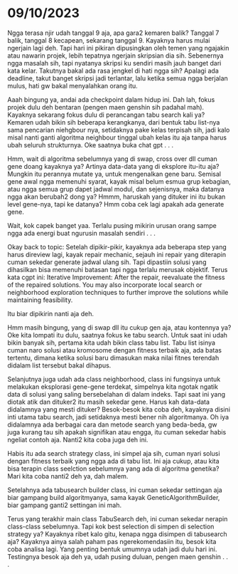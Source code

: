 # 09/10/2023
Ngga terasa njir udah tanggal 9 aja, apa gara2 kemaren balik? Tanggal 7 balik, tanggal 8 kecapean, sekarang tanggal 9. Kayaknya harus mulai ngerjain lagi deh. Tapi hari ini pikiran dipusingkan oleh temen yang ngajakin atau nawarin projek, lebih tepatnya ngerjain skripsian dia sih. Sebenernya ngga masalah sih, tapi nyatanya skripsi ku sendiri masih jauh banget dari kata kelar. Takutnya bakal ada rasa jengkel di hati ngga sih? Apalagi ada deadline, takut banget skripsi jadi terlantar, lalu ketika semua ngga berjalan mulus, hati gw bakal menyalahkan orang itu.

Aaah bingung ya, andai ada checkpoint dalam hidup ini. Dah lah, fokus projek dulu deh bentaran (pengen maen genshin sih padahal mah). Kayaknya sekarang fokus dulu di perancangan tabu search kali ya? Kemaren udah bikin sih beberapa kerangkanya, dari bentuk tabu list-nya sama pencarian niehgbour nya, setidaknya pake kelas terpisah sih, jadi kalo misal nanti ganti algoritma neighbour tinggal ubah kelas itu aja tanpa harus ubah seluruh strukturnya. Oke saatnya buka chat gpt . . .

Hmm, wait di algoritma sebelumnya yang di swap, cross over dll cuman gene doang kayaknya ya? Artinya data-data yang di eksplore itu-itu aja? Mungkin itu perannya mutate ya, untuk mengenalkan gene baru. Semisal gene awal ngga memenuhi syarat, kayak misal belum esmua grup kebagian, atau ngga semua grup dapet jadwal modul, dan sejenisnya, maka datanya ngga akan berubah2 dong ya? Hmmm, haruskah yang dituker ini itu bukan level gene-nya, tapi ke datanya? Hmm coba cek lagi apakah ada generate gene.

Wait, kok capek banget yaa. Terlalu pusing mikirin urusan orang sampe ngga ada energi buat ngurusin masalah sendiri . . .

Okay back to topic: Setelah dipikir-pikir, kayaknya ada beberapa step yang harus direview lagi, kayak repair mechanic, sejauh ini repair yang diterapin cuman sekedar generate jadwal ulang sih. Tapi dipastiin solusi yang dihasilkan bisa memenuhi batasan tapi ngga terlalu merusak objektif. Terus kata cgpt ini:
Iterative Improvement: After the repair, reevaluate the fitness of the repaired solutions. You may also incorporate local search or neighborhood exploration techniques to further improve the solutions while maintaining feasibility.

Itu biar dipikirin nanti aja deh.

Hmm masih bingung, yang di swap dll itu cukup gen aja, atau kontennya ya?
Oke kita lompati itu dulu, saatnya fokus ke tabu search. Untuk saat ini udah bikin banyak sih, pertama kita udah bikin class tabu list. Tabu list isinya cuman naro solusi atau kromosome dengan fitness terbaik aja, ada batas tertentu, dimana ketika solusi baru dimasukan maka nilai fitnes terendah didalam list tersebut bakal dihapus.

Selanjutnya juga udah ada class neighborhood, class ini fungsinya untuk melakukan eksplorasi gene-gene terdekat, simpelnya kita ngotak ngatik data di solusi yang saling bersebelahan di dalam indeks. Tapi saat ini yang diotak atik dan dituker2 itu masih sekedar gene. Harus kah data-data didalamnya yang mesti dituker? Besok-besok kita coba deh, kayaknya disini inti utama tabu search, jadi setidaknya mesti bener nih algoritmanya. Oh iya didalamnya ada berbagai cara dan metode search yang beda-beda, gw juga kurang tau sih apakah signifikan atau engga, itu cuman sekedar habis ngeliat contoh aja.  Nanti2 kita coba juga deh ini.

Habis itu ada search strategy class, ini simpel aja sih, cuman nyari solusi dengan fitness terbaik yang ngga ada di tabu list. Ini aja cukup, atau kita bisa terapin class seelction sebelumnya yang ada di algoritma genetika? Mari kita coba nanti2 deh ya, dah malem.

Setelahnya ada tabusearch builder class, ini cuman sekedar settingan aja biar gampang build algoritmyanya, sama kayak GeneticAlgorithmBuilder, biar gampang ganti2 settingan ini mah.

Terus yang terakhir main class TabuSearch deh, ini cuman sekedar nerapin class-class sebelumnya. Tapi kok best selection di simpen di selection strategy ya? Kayaknya ribet kalo gitu, kenapa ngga disimpen di tabusearch aja? Kayaknya ainya salah paham pas ngerekomendasiin itu, besok kita coba analisa lagi. Yang penting bentuk umumnya udah jadi dulu hari ini. Testingnya besok aja deh ya, udah pusing duluan, pengen maen genshin . . .